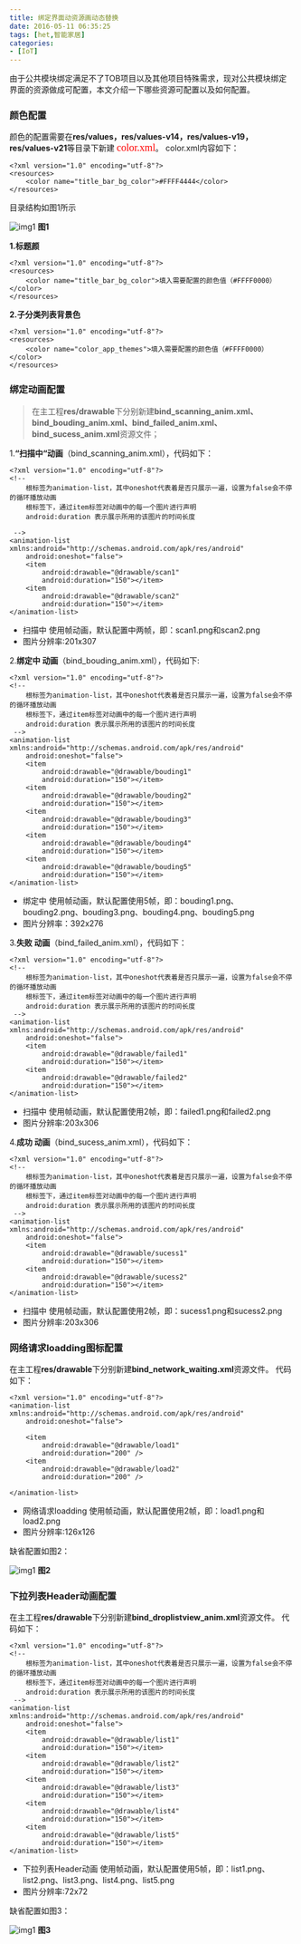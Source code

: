 ```yaml
---
title: 绑定界面动资源画动态替换
date: 2016-05-11 06:35:25
tags: [het,智能家居]
categories:
- [IoT]
---
```

由于公共模块绑定满足不了TOB项目以及其他项目特殊需求，现对公共模块绑定界面的资源做成可配置，本文介绍一下哪些资源可配置以及如何配置。
<!--more-->
### 颜色配置
  颜色的配置需要在**res/values，res/values-v14，res/values-v19，res/values-v21**等目录下新建
  <font color=red face="黑体" size=4>color.xml</font>。
  color.xml内容如下：

```
<?xml version="1.0" encoding="utf-8"?>
<resources>
    <color name="title_bar_bg_color">#FFFF4444</color>
</resources>
```

  
  
  目录结构如图1所示

![img1](public-bind/values.png)
**图1**

**1.标题颜**
```
<?xml version="1.0" encoding="utf-8"?>
<resources>
    <color name="title_bar_bg_color">填入需要配置的颜色值（#FFFF0000）</color>
</resources>
```

**2.子分类列表背景色**
```
<?xml version="1.0" encoding="utf-8"?>
<resources>
    <color name="color_app_themes">填入需要配置的颜色值（#FFFF0000）</color>
</resources>
```

### 绑定动画配置
>在主工程**res/drawable**下分别新建**bind_scanning_anim.xml、bind_bouding_anim.xml、bind_failed_anim.xml、bind_sucess_anim.xml**资源文件；


1.**“扫描中“动画**（bind_scanning_anim.xml），代码如下：

```
<?xml version="1.0" encoding="utf-8"?>
<!--
    根标签为animation-list，其中oneshot代表着是否只展示一遍，设置为false会不停的循环播放动画
    根标签下，通过item标签对动画中的每一个图片进行声明
    android:duration 表示展示所用的该图片的时间长度
    
 -->
<animation-list xmlns:android="http://schemas.android.com/apk/res/android"
    android:oneshot="false">
    <item
        android:drawable="@drawable/scan1"
        android:duration="150"></item>
    <item
        android:drawable="@drawable/scan2"
        android:duration="150"></item>
</animation-list>

```
* 扫描中 使用帧动画，默认配置中两帧，即：scan1.png和scan2.png
* 图片分辨率:201x307

2.**绑定中 动画**（bind_bouding_anim.xml），代码如下:

```
<?xml version="1.0" encoding="utf-8"?>
<!--
    根标签为animation-list，其中oneshot代表着是否只展示一遍，设置为false会不停的循环播放动画
    根标签下，通过item标签对动画中的每一个图片进行声明
    android:duration 表示展示所用的该图片的时间长度
 -->
<animation-list xmlns:android="http://schemas.android.com/apk/res/android"
    android:oneshot="false">
    <item
        android:drawable="@drawable/bouding1"
        android:duration="150"></item>
    <item
        android:drawable="@drawable/bouding2"
        android:duration="150"></item>
    <item
        android:drawable="@drawable/bouding3"
        android:duration="150"></item>
    <item
        android:drawable="@drawable/bouding4"
        android:duration="150"></item>
    <item
        android:drawable="@drawable/bouding5"
        android:duration="150"></item>
</animation-list>
```
* 绑定中 使用帧动画，默认配置使用5帧，即：bouding1.png、bouding2.png、bouding3.png、bouding4.png、bouding5.png
* 图片分辨率：392x276

3.**失败 动画**（bind_failed_anim.xml），代码如下：

```
<?xml version="1.0" encoding="utf-8"?>
<!--
    根标签为animation-list，其中oneshot代表着是否只展示一遍，设置为false会不停的循环播放动画
    根标签下，通过item标签对动画中的每一个图片进行声明
    android:duration 表示展示所用的该图片的时间长度
 -->
<animation-list xmlns:android="http://schemas.android.com/apk/res/android"
    android:oneshot="false">
    <item
        android:drawable="@drawable/failed1"
        android:duration="150"></item>
    <item
        android:drawable="@drawable/failed2"
        android:duration="150"></item>
</animation-list>
```
* 扫描中 使用帧动画，默认配置使用2帧，即：failed1.png和failed2.png
* 图片分辨率:203x306


4.**成功 动画**（bind_sucess_anim.xml），代码如下：

```
<?xml version="1.0" encoding="utf-8"?>
<!--
    根标签为animation-list，其中oneshot代表着是否只展示一遍，设置为false会不停的循环播放动画
    根标签下，通过item标签对动画中的每一个图片进行声明
    android:duration 表示展示所用的该图片的时间长度
 -->
<animation-list xmlns:android="http://schemas.android.com/apk/res/android"
    android:oneshot="false">
    <item
        android:drawable="@drawable/sucess1"
        android:duration="150"></item>
    <item
        android:drawable="@drawable/sucess2"
        android:duration="150"></item>
</animation-list>

```
* 扫描中 使用帧动画，默认配置使用2帧，即：sucess1.png和sucess2.png
* 图片分辨率:203x306

### 网络请求loadding图标配置
在主工程**res/drawable**下分别新建**bind_network_waiting.xml**资源文件。
代码如下：

```
<?xml version="1.0" encoding="utf-8"?>
<animation-list xmlns:android="http://schemas.android.com/apk/res/android"
    android:oneshot="false">

    <item
        android:drawable="@drawable/load1"
        android:duration="200" />
    <item
        android:drawable="@drawable/load2"
        android:duration="200" />

</animation-list>
```
* 网络请求loadding 使用帧动画，默认配置使用2帧，即：load1.png和load2.png
* 图片分辨率:126x126

缺省配置如图2：


![img1](public-bind/loading.png)
**图2**


### 下拉列表Header动画配置
在主工程**res/drawable**下分别新建**bind_droplistview_anim.xml**资源文件。
代码如下：
```
<?xml version="1.0" encoding="utf-8"?>
<!--
    根标签为animation-list，其中oneshot代表着是否只展示一遍，设置为false会不停的循环播放动画
    根标签下，通过item标签对动画中的每一个图片进行声明
    android:duration 表示展示所用的该图片的时间长度
 -->
<animation-list xmlns:android="http://schemas.android.com/apk/res/android"
    android:oneshot="false">
    <item
        android:drawable="@drawable/list1"
        android:duration="150"></item>
    <item
        android:drawable="@drawable/list2"
        android:duration="150"></item>
    <item
        android:drawable="@drawable/list3"
        android:duration="150"></item>
    <item
        android:drawable="@drawable/list4"
        android:duration="150"></item>
    <item
        android:drawable="@drawable/list5"
        android:duration="150"></item>
</animation-list>

```
* 下拉列表Header动画 使用帧动画，默认配置使用5帧，即：list1.png、list2.png、list3.png、list4.png、list5.png
* 图片分辨率:72x72

缺省配置如图3：



![img1](public-bind/droplist.png)
**图3**





